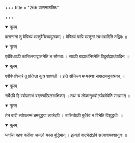 +++
title = "266 वासनाशक्तिः"

+++


<details open><summary>मूलम्</summary>

वासनानां तु वैचित्र्यं वस्तुवैचित्र्यमूलकम् । वैचित्र्यं चापि वस्तूनां स्वभावादिति तद्विदः ॥
</details>



<details open><summary>मूलम्</summary>

एवंविधाऽपि काचित्स्याद्वासनेति च सौगताः । साऽपि बाह्यार्थनिघ्नेति विदुर्बाह्यार्थवादिनः ॥
</details>



<details open><summary>मूलम्</summary>

एवंविधविचारे तु प्रतिष्ठा कुत्र शाश्वती । इति संचिन्त्य मध्यस्थाः सम्प्रदायमुपाश्रयन् ॥
</details>



<details open><summary>मूलम्</summary>

सर्वेऽपि हि स्वोपलम्भं वदन्त्यखिलसाक्षिकम् । तथा च लोकानुभवोऽप्येवमेवेति सम्भ्रमात् ॥
</details>



<details open><summary>मूलम्</summary>

तेन वादी स्वोपलम्भं भ्रमबुद्ध्या त्यजेदपि । त्रासितोऽपि बुधैरेवं न बिभेति विशुद्धधीः ॥
</details>



<details open><summary>मूलम्</summary>

भवन्ति बहवः क्लीबाः अचलो यस्स बुद्धिमान् । इत्यतो वादभेदोऽपि सत्त्वाशयवशानुगः ॥
</details>

